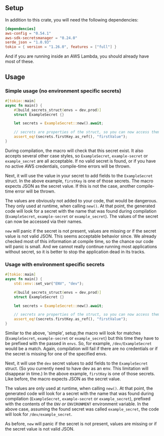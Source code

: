 ## Setup

In addition to this crate, you will need the following dependencies:

```toml
[dependencies]
aws-config = "0.54.1"
aws-sdk-secretsmanager = "0.24.0"
serde_json = "1.0.93"
tokio = { version = "1.26.0", features = ["full"] }
```

And if you are running inside an AWS Lambda, you should already have most of these.

## Usage

### Simple usage (no environment specific secrets)

```rust
#[tokio::main]
async fn main() {
    #[build_secrets_struct(envs = dev,prod)]
    struct ExampleSecret {}

    let secrets = ExampleSecret::new().await;

    // secrets are properties of the struct, so you can now access them
    assert_eq!(secrets.firstKey.as_ref(), "firstValue");
}
```

During compilation, the macro will check that this secret exist. It also accepts several other case styles, so `ExampleSecret`, `example-secret` or `example_secret`
are all acceptable. If no valid secret is found, or if you have no active AWS credentials, compile-time errors will be thrown.

Next, it will use the value in your secret to add fields to the `ExampleSecret` struct. In the above example, `firstKey` is one of those
secrets. The macro expects JSON as the secret value. If this is not the case, another compile-time error will be thrown.

The values are obviously not added to your code, that would be dangerous. They only used at runtime, when calling `new()`. 
At that point, the generated code will look for a secret with the name that was found during compilation (`ExampleSecret`, `example-secret` or `example_secret`).
The values of the secret can now be accessed via their names.

`new` will panic if the secret is not present, values are missing or if the secret value is not valid JSON.
This seems acceptable behavior since. We already checked most of this information at compile time, so the chance our code will panic is small.
And we cannot really continue running most applications without secret, so it is better to stop the application dead in its tracks.

### Usage with environment specific secrets

```rust
#[tokio::main]
async fn main() {
    std::env::set_var("ENV", "dev");

    #[build_secrets_struct(envs = dev,prod)]
    struct ExampleSecret {}

    let secrets = ExampleSecret::new().await;

    // secrets are properties of the struct, so you can now access them
    assert_eq!(secrets.firstKey.as_ref(), "firstValue");
}
```

Similar to the above, 'simple', setup,the macro will look for matches (`ExampleSecret`, `example-secret` or `example_secret`) but this
time they have to be prefixed with the passed in `envs`. So, for example, `/dev/ExampleSecret` would be a match.
Again, compilation will fail if there are no credentials or if the secret is missing for one of the specified envs.

Next, it will use the `dev` secret values to add fields to the `ExampleSecret` struct. (So you currently need to have dev as an env. This limitation will disappear in time.)
In the above example, `firstKey` is one of those secrets. Like before, the macro expects JSON as the secret value.

The values are only used at runtime, when calling `new()`. At that point, the generated code will look for a secret with the name that
was found during compilation (`ExampleSecret`, `example-secret` or `example_secret`), prefixed with the contents of the `ENV` _or_ `ENVIRONMENT` environment variable.
In the above case, assuming the found secret was called `example_secret`, the code will look for `/dev/example_secret`. 

As before, `new` will panic if the secret is not present, values are missing or if the secret value is not valid JSON.
